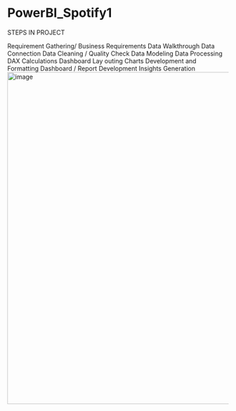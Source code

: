 # PowerBI_Spotify1

STEPS IN PROJECT

Requirement Gathering/ Business Requirements
Data Walkthrough
Data Connection
Data Cleaning / Quality Check
Data Modeling
Data Processing
DAX Calculations
Dashboard Lay outing
Charts Development and Formatting
Dashboard / Report Development
Insights Generation
<img width="968" height="756" alt="image" src="https://github.com/user-attachments/assets/18cf9396-354a-460a-8f4e-20912bbf4383" />

